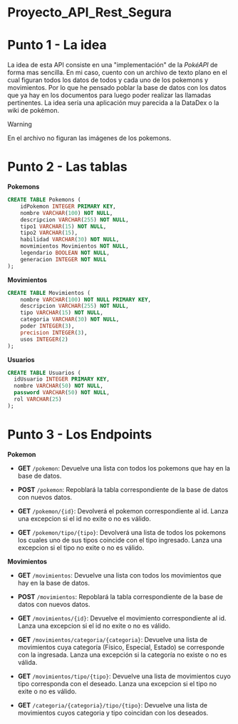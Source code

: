 # Proyecto_API_Rest_Segura

# Punto 1 - La idea
  La idea de esta API consiste en una "implementación" de la *PokéAPI* de forma mas sencilla. En mi caso, cuento con un archivo de texto plano en el cual figuran todos los datos de todos y cada uno de los     pokemons y movimientos. Por lo que he pensado poblar la base de datos con los datos que ya hay en los documentos para luego poder realizar las llamadas pertinentes. La idea sería una aplicación muy          parecida a la DataDex o la wiki de pokémon.

> [!WARNING]
> En el archivo no figuran las imágenes de los pokemons.
  
# Punto 2 - Las tablas
  **Pokemons**
  
```sql
CREATE TABLE Pokemons (
    idPokemon INTEGER PRIMARY KEY,
    nombre VARCHAR(100) NOT NULL,
    descripcion VARCHAR(255) NOT NULL,
    tipo1 VARCHAR(15) NOT NULL,
    tipo2 VARCHAR(15),
    habilidad VARCHAR(30) NOT NULL,
    movmimientos Movimientos NOT NULL,
    legendario BOOLEAN NOT NULL,
    generacion INTEGER NOT NULL
);
```

**Movimientos**
  
```sql
CREATE TABLE Movimientos (
    nombre VARCHAR(100) NOT NULL PRIMARY KEY,
    descripcion VARCHAR(255) NOT NULL,
    tipo VARCHAR(15) NOT NULL,
    categoria VARCHAR(30) NOT NULL,
    poder INTEGER(3),
    precision INTEGER(3),
    usos INTEGER(2)
);
```

**Usuarios**
```sql
CREATE TABLE Usuarios (
  idUsuario INTEGER PRIMARY KEY,
  nombre VARCHAR(50) NOT NULL,
  password VARCHAR(50) NOT NULL,
  rol VARCHAR(25)
);
```

# Punto 3 - Los Endpoints

 **Pokemon**

  - **GET** `/pokemon`:
    Devuelve una lista con todos los pokemons que hay en la base de datos.

  - **POST** `/pokemon`:
    Repoblará la tabla correspondiente de la base de datos con nuevos datos.

  - **GET** `/pokemon/{id}`:
    Devolverá el pokemon correspondiente al id.
    Lanza una excepcion si el id no exite o no es válido.

  - **GET** `/pokemon/tipo/{tipo}`:
    Devolverá una lista de todos los pokemons los cuales uno de sus tipos coincide con el tipo ingresado.
    Lanza una excepcion si el tipo no exite o no es válido.

 **Movimientos**

  - **GET** `/movimientos`:
    Devuelve una lista con todos los movimientos que hay en la base de datos.

  - **POST** `/movimientos`:
    Repoblará la tabla correspondiente de la base de datos con nuevos datos.

  - **GET** `/movimientos/{id}`:
    Devuelve el movimiento correspondiente al id.
    Lanza una excepcion si el id no exite o no es válido.

  - **GET** `/movimientos/categoria/{categoria}`:
    Devuelve una lista de movimientos cuya categoría (Físico, Especial, Estado) se corresponde con la ingresada.
    Lanza una excepción si la categoría no existe o no es válida.

  - **GET** `/movimientos/tipo/{tipo}`:
    Devuelve una lista de movimientos cuyo tipo corresponda con el deseado.
    Lanza una excepcion si el tipo no exite o no es válido.

  - **GET** `/categoria/{categoria}/tipo/{tipo}`:
    Devuelve una lista de movimientos cuyos categoria y tipo coincidan con los deseados.
